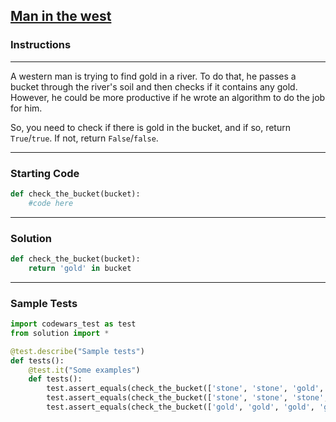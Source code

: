 ## [Man in the west](https://www.codewars.com/kata/59bd5dc270a3b7350c00008b)

### Instructions

---

A western man is trying to find gold in a river. To do that, he passes a bucket through the river's soil and then checks if it contains any gold. However, he could be more productive if he wrote an algorithm to do the job for him.

So, you need to check if there is gold in the bucket, and if so, return `True`/`true`. If not, return `False`/`false`.

---

### Starting Code


```python
def check_the_bucket(bucket):
    #code here
```

---

### Solution


```python
def check_the_bucket(bucket):
    return 'gold' in bucket
```

---

### Sample Tests

```python
import codewars_test as test
from solution import *

@test.describe("Sample tests")
def tests():
    @test.it("Some examples")
    def tests():
        test.assert_equals(check_the_bucket(['stone', 'stone', 'gold', 'stone', 'stone',]), True, 'I will bye a teeth')
        test.assert_equals(check_the_bucket(['stone', 'stone', 'stone', 'stone', 'stone',]), False, 'Not today')
        test.assert_equals(check_the_bucket(['gold', 'gold', 'gold', 'gold', 'gold',]), True, 'I will bye a teeth')
```
